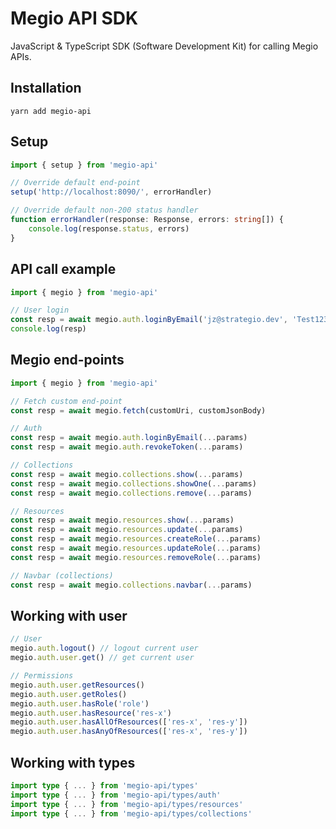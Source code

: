 # Megio API SDK

JavaScript & TypeScript SDK (Software Development Kit) for calling Megio APIs.

## Installation

`yarn add megio-api`


## Setup

```typescript
import { setup } from 'megio-api'

// Override default end-point
setup('http://localhost:8090/', errorHandler)

// Override default non-200 status handler
function errorHandler(response: Response, errors: string[]) {
    console.log(response.status, errors)
}
```

## API call example

```typescript
import { megio } from 'megio-api'

// User login
const resp = await megio.auth.loginByEmail('jz@strategio.dev', 'Test1234', 'user')
console.log(resp)
```

## Megio end-points

```typescript
import { megio } from 'megio-api'

// Fetch custom end-point
const resp = await megio.fetch(customUri, customJsonBody)

// Auth
const resp = await megio.auth.loginByEmail(...params)
const resp = await megio.auth.revokeToken(...params)

// Collections
const resp = await megio.collections.show(...params)
const resp = await megio.collections.showOne(...params)
const resp = await megio.collections.remove(...params)

// Resources
const resp = await megio.resources.show(...params)
const resp = await megio.resources.update(...params)
const resp = await megio.resources.createRole(...params)
const resp = await megio.resources.updateRole(...params)
const resp = await megio.resources.removeRole(...params)

// Navbar (collections)
const resp = await megio.collections.navbar(...params)
```

## Working with user
```typescript
// User
megio.auth.logout() // logout current user
megio.auth.user.get() // get current user

// Permissions
megio.auth.user.getResources()
megio.auth.user.getRoles()
megio.auth.user.hasRole('role')
megio.auth.user.hasResource('res-x')
megio.auth.user.hasAllOfResources(['res-x', 'res-y'])
megio.auth.user.hasAnyOfResources(['res-x', 'res-y'])
```

## Working with types
```typescript
import type { ... } from 'megio-api/types'
import type { ... } from 'megio-api/types/auth'
import type { ... } from 'megio-api/types/resources'
import type { ... } from 'megio-api/types/collections'
```